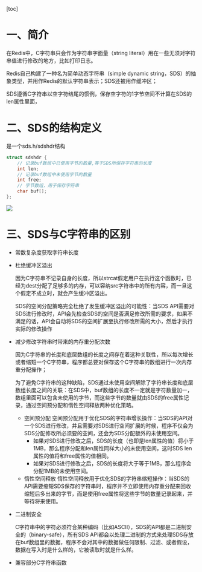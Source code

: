 [toc]

# 一、简介

在Redis中，C字符串只会作为字符串字面量（string literal）用在一些无须对字符串值进行修改的地方，比如打印日志。

Redis自己构建了一种名为简单动态字符串（simple dynamic string，SDS）的抽象类型，并用作Redis的默认字符串表示；SDS还被用作缓冲区；

SDS遵循C字符串以空字符结尾的惯例，保存空字符的1字节空间不计算在SDS的len属性里面，

# 二、SDS的结构定义

是一个sds.h/sdshdr结构

```C
struct sdshdr {
    // 记录buf数组中已使用字节的数量,等于SDS所保存字符串的长度
    int len;
    // 记录buf数组中未使用字节的数量
    int free;
    // 字节数组，用于保存字符串
    char buf[];
};
```

 ![](https://gitee.com/firewolf/allinone/raw/master/images/image-20210923140449107.png)

# 三、SDS与C字符串的区别

- 常数复杂度获取字符串长度

- 杜绝缓冲区溢出

  因为C字符串不记录自身的长度，所以strcat假定用户在执行这个函数时，已经为dest分配了足够多的内存，可以容纳src字符串中的所有内容，而一旦这个假定不成立时，就会产生缓冲区溢出。

  SDS的空间分配策略完全杜绝了发生缓冲区溢出的可能性：当SDS API需要对SDS进行修改时，API会先检查SDS的空间是否满足修改所需的要求，如果不满足的话，API会自动将SDS的空间扩展至执行修改所需的大小，然后才执行实际的修改操作

- 减少修改字符串时带来的内存重分配次数

  因为C字符串的长度和底层数组的长度之间存在着这种关联性，所以每次增长或者缩短一个C字符串，程序都总要对保存这个C字符串的数组进行一次内存重分配操作；

  为了避免C字符串的这种缺陷，SDS通过未使用空间解除了字符串长度和底层数组长度之间的关联：在SDS中，buf数组的长度不一定就是字符数量加一，数组里面可以包含未使用的字节，而这些字节的数量就由SDS的free属性记录，通过空间预分配和惰性空间释放两种优化策略。

  - 空间预分配
    空间预分配用于优化SDS的字符串增长操作：当SDS的API对一个SDS进行修改，并且需要对SDS进行空间扩展的时候，程序不仅会为SDS分配修改所必须要的空间，还会为SDS分配额外的未使用空间。
    - 如果对SDS进行修改之后，SDS的长度（也即是len属性的值）将小于1MB，那么程序分配和len属性同样大小的未使用空间，这时SDS len属性的值将和free属性的值相同。
    - 如果对SDS进行修改之后，SDS的长度将大于等于1MB，那么程序会分配1MB的未使用空间。
  - 惰性空间释放
    惰性空间释放用于优化SDS的字符串缩短操作：当SDS的API需要缩短SDS保存的字符串时，程序并不立即使用内存重分配来回收缩短后多出来的字节，而是使用free属性将这些字节的数量记录起来，并等待将来使用。

- 二进制安全

  C字符串中的字符必须符合某种编码（比如ASCII），SDS的API都是二进制安全的（binary-safe），所有SDS API都会以处理二进制的方式来处理SDS存放在buf数组里的数据，程序不会对其中的数据做任何限制、过滤、或者假设，数据在写入时是什么样的，它被读取时就是什么样。

- 兼容部分C字符串函数
